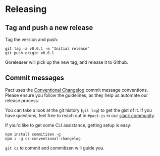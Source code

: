 # Releasing

## Tag and push a new release

Tag the version and push:

```
git tag -a v0.0.1 -m "Initial release"
git push origin v0.0.1
```

Goreleaser will pick up the new tag, and release it to Github.

## Commit messages

Pact uses the [Conventional Changelog](https://github.com/bcoe/conventional-changelog-standard/blob/master/convention.md)
commit message conventions. Please ensure you follow the guidelines, as they
help us automate our release process.

You can take a look at the git history (`git log`) to get the gist of it.
If you have questions, feel free to reach out in `#pact-js` in our [slack
community](https://pact-foundation.slack.com/).

If you'd like to get some CLI assistance, getting setup is easy:

```shell
npm install commitizen -g
npm i -g cz-conventional-changelog
```

`git cz` to commit and commitizen will guide you.